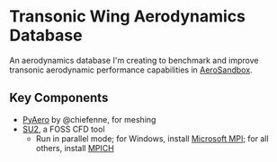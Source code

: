 # Transonic Wing Aerodynamics Database

An aerodynamics database I'm creating to benchmark and improve transonic aerodynamic performance capabilities in [AeroSandbox](https://github.com/peterdsharpe/AeroSandbox).

## Key Components

* [PyAero](https://github.com/chiefenne/PyAero) by @chiefenne, for meshing
* [SU2](https://su2code.github.io/), a FOSS CFD tool
  * Run in parallel mode; for Windows, install [Microsoft MPI](https://www.microsoft.com/en-us/download/details.aspx?id=100593); for all others, install [MPICH](https://www.mpich.org/downloads/)
